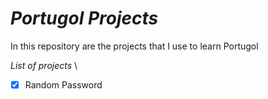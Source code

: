 # _Portugol Projects_

In this repository are the projects that I use to learn Portugol

*List of projects* \
- [x] Random Password

